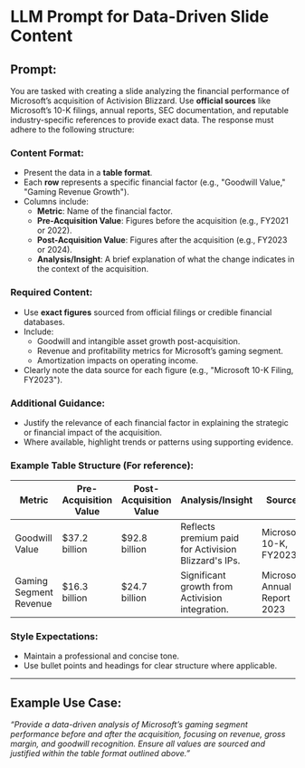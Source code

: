 
# LLM Prompt for Data-Driven Slide Content

## **Prompt:**

You are tasked with creating a slide analyzing the financial performance of Microsoft’s acquisition of Activision Blizzard. Use **official sources** like Microsoft’s 10-K filings, annual reports, SEC documentation, and reputable industry-specific references to provide exact data. The response must adhere to the following structure:

### **Content Format:**
- Present the data in a **table format**.  
- Each **row** represents a specific financial factor (e.g., "Goodwill Value," "Gaming Revenue Growth").  
- Columns include:
  - **Metric**: Name of the financial factor.
  - **Pre-Acquisition Value**: Figures before the acquisition (e.g., FY2021 or 2022).
  - **Post-Acquisition Value**: Figures after the acquisition (e.g., FY2023 or 2024).
  - **Analysis/Insight**: A brief explanation of what the change indicates in the context of the acquisition.

### **Required Content:**
- Use **exact figures** sourced from official filings or credible financial databases.  
- Include:
  - Goodwill and intangible asset growth post-acquisition.
  - Revenue and profitability metrics for Microsoft’s gaming segment.
  - Amortization impacts on operating income.
- Clearly note the data source for each figure (e.g., "Microsoft 10-K Filing, FY2023").

### **Additional Guidance:**
- Justify the relevance of each financial factor in explaining the strategic or financial impact of the acquisition.
- Where available, highlight trends or patterns using supporting evidence.

### **Example Table Structure** (For reference):

| **Metric**               | **Pre-Acquisition Value** | **Post-Acquisition Value** | **Analysis/Insight**                                   | **Source**                  |
|--------------------------|--------------------------|---------------------------|-------------------------------------------------------|-----------------------------|
| Goodwill Value           | $37.2 billion           | $92.8 billion            | Reflects premium paid for Activision Blizzard's IPs. | Microsoft 10-K, FY2023      |
| Gaming Segment Revenue   | $16.3 billion           | $24.7 billion            | Significant growth from Activision integration.       | Microsoft Annual Report 2023|

### **Style Expectations:**
- Maintain a professional and concise tone.
- Use bullet points and headings for clear structure where applicable.

---

## **Example Use Case:**  
*“Provide a data-driven analysis of Microsoft’s gaming segment performance before and after the acquisition, focusing on revenue, gross margin, and goodwill recognition. Ensure all values are sourced and justified within the table format outlined above.”*

